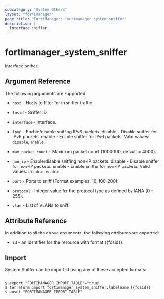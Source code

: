 ```yaml
---
subcategory: "System Others"
layout: "fortimanager"
page_title: "FortiManager: fortimanager_system_sniffer"
description: |-
  Interface sniffer.
---
```


# fortimanager_system_sniffer
Interface sniffer.

## Argument Reference


The following arguments are supported:


* `host` - Hosts to filter for in sniffer traffic
* `fosid` - Sniffer ID.
* `interface` - Interface.
* `ipv6` - Enable/disable sniffing IPv6 packets. disable - Disable sniffer for IPv6 packets. enable - Enable sniffer for IPv6 packets. Valid values: `disable`, `enable`.

* `max_packet_count` - Maximum packet count (1000000, default = 4000).
* `non_ip` - Enable/disable sniffing non-IP packets. disable - Disable sniffer for non-IP packets. enable - Enable sniffer for non-IP packets. Valid values: `disable`, `enable`.

* `port` - Ports to sniff (Format examples: 10, 100-200).
* `protocol` - Integer value for the protocol type as defined by IANA (0 - 255).
* `vlan` - List of VLANs to sniff.


## Attribute Reference

In addition to all the above arguments, the following attributes are exported:
* `id` - an identifier for the resource with format {{fosid}}.

## Import

System Sniffer can be imported using any of these accepted formats:
```

$ export "FORTIMANAGER_IMPORT_TABLE"="true"
$ terraform import fortimanager_system_sniffer.labelname {{fosid}}
$ unset "FORTIMANAGER_IMPORT_TABLE"
```

